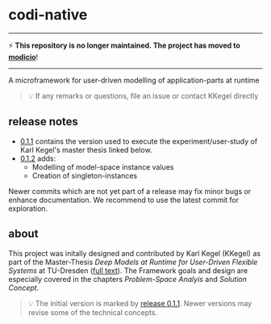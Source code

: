 # codi-native

---

:zap: **This repository is no longer maintained. The project has moved to [modicio](https://github.com/modicio/modicio)**!

---

A microframework for user-driven modelling of application-parts at runtime


>:bulb: If any remarks or questions, file an issue or contact KKegel directly

## release notes

* [0.1.1](https://github.com/modicio/codi-native/releases/tag/0.1.1) contains the version used to execute the experiment/user-study of Karl Kegel's master thesis linked below.
* [0.1.2](https://github.com/modicio/codi-native/releases/tag/0.1.2) adds:        
   * Modelling of model-space instance values
   * Creation of singleton-instances

Newer commits which are not yet part of a release may fix minor bugs or enhance documentation. We recommend to use the latest commit for exploration.

## about

This project was initally designed and contributed by Karl Kegel (KKegel) as part of the Master-Thesis *Deep Models at Runtime for User-Driven Flexible Systems* at TU-Dresden ([full text](https://www.researchgate.net/publication/361725823_Deep_ModelsRuntime_for_User-Driven_Flexible_Systems)). The Framework goals and design are especially covered in the chapters *Problem-Space Analyis* and *Solution Concept*. 

> :bulb: The initial version is marked by [release 0.1.1](https://github.com/modicio/codi-native/releases/tag/0.1.1). Newer versions may revise some of the technical concepts.
